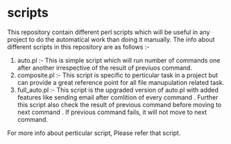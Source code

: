 # scripts
This repository contain different perl scripts which will be useful in any project to do the automatical work than doing it manually.
The info about different scripts in this repository are as follows :-
1. auto.pl :- This is simple script which will run number of commands one after another irrespective of the result of previuos command.
2. composite.pl  :- This script is specific to perticular task in a project but can provide a great reference point for all file manupulation related task.
3. full_auto.pl :- This script is the upgraded version of auto.pl with added features like sending email after comlition of every command . Further this script also check the result of previous command before moving to next command . If previous command fails, it will not move to next command.


For more info about perticular script, Please refer that script.
